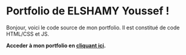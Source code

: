 # Portfolio de ELSHAMY Youssef !

Bonjour, voici le code source de mon portfolio. Il est constitué de code HTML/CSS et JS.

**Acceder à mon portfolio en [cliquant ici](https://xxx-Y-xxx.github.io).**

